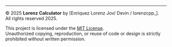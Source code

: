 ---

© 2025 **Lorenz Calculator** by [Enriquez Lorenz Jov/ Devin / lorenzcpp_].  
All rights reserved 2025.

This project is licensed under the [MIT License](LICENSE).  
Unauthorized copying, reproduction, or reuse of code or design is strictly prohibited without written permission.
